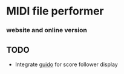 # MIDI file performer
### website and online version

## TODO
* Integrate [guido](https://guido.grame.fr/jsdoc/) for score follower display